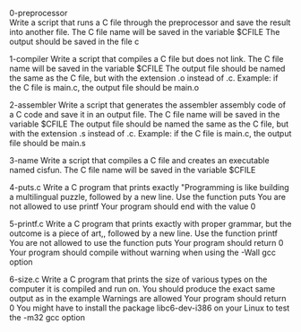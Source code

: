 0-preprocessor  
Write a script that runs a C file through the preprocessor and save the result into another file.
The C file name will be saved in the variable $CFILE
The output should be saved in the file c

1-compiler
Write a script that compiles a C file but does not link.
The C file name will be saved in the variable $CFILE
The output file should be named the same as the C file, but with the extension .o instead of .c.
Example: if the C file is main.c, the output file should be main.o

2-assembler
Write a script that generates the assembler assembly code of a C code and save it in an output file.
The C file name will be saved in the variable $CFILE
The output file should be named the same as the C file, but with the extension .s instead of .c.
Example: if the C file is main.c, the output file should be main.s


3-name
Write a script that compiles a C file and creates an executable named cisfun.
The C file name will be saved in the variable $CFILE


4-puts.c
Write a C program that prints exactly "Programming is like building a multilingual puzzle, followed by a new line.
Use the function puts
You are not allowed to use printf
Your program should end with the value 0


5-printf.c
Write a C program that prints exactly with proper grammar, but the outcome is a piece of art,, followed by a new line.
Use the function printf
You are not allowed to use the function puts
Your program should return 0
Your program should compile without warning when using the -Wall gcc option


6-size.c
Write a C program that prints the size of various types on the computer it is compiled and run on.
You should produce the exact same output as in the example
Warnings are allowed
Your program should return 0
You might have to install the package libc6-dev-i386 on your Linux to test the -m32 gcc option






